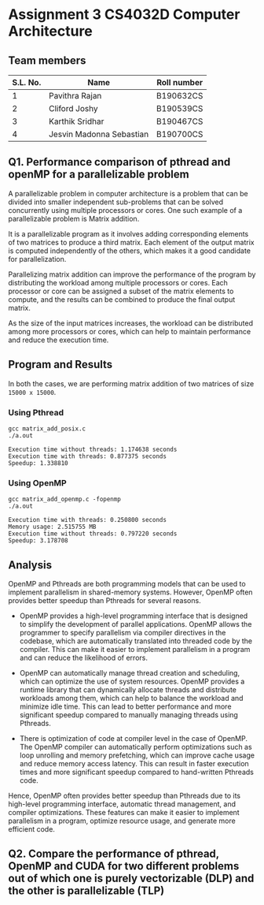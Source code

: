 # Assignment 3 CS4032D Computer Architecture
## Team members
|S.L. No.| Name | Roll number | 
| ----- | -------- | -------- | 
|1|Pavithra Rajan|B190632CS|
|2|Cliford Joshy|B190539CS|
|3|Karthik Sridhar|B190467CS|
|4|Jesvin Madonna Sebastian|B190700CS|

## Q1. Performance comparison of pthread and openMP for a parallelizable problem
A parallelizable problem in computer architecture is a problem that can be divided into smaller independent sub-problems that can be solved concurrently using multiple processors or cores. One such example of a parallelizable problem is Matrix addition.

It is a parallelizable program as it involves adding corresponding elements of two matrices to produce a third matrix. Each element of the output matrix is computed independently of the others, which makes it a good candidate for parallelization.

Parallelizing matrix addition can improve the performance of the program by distributing the workload among multiple processors or cores. Each processor or core can be assigned a subset of the matrix elements to compute, and the results can be combined to produce the final output matrix.

As the size of the input matrices increases, the workload can be distributed among more processors or cores, which can help to maintain performance and reduce the execution time.
## Program and Results
In both the cases, we are performing matrix addition of two matrices of size ```15000 x 15000```.

### Using Pthread
```console
gcc matrix_add_posix.c
./a.out
```
```console
Execution time without threads: 1.174638 seconds
Execution time with threads: 0.877375 seconds
Speedup: 1.338810
```
### Using OpenMP
```console
gcc matrix_add_openmp.c -fopenmp
./a.out
```
```console
Execution time with threads: 0.250800 seconds
Memory usage: 2.515755 MB
Execution time without threads: 0.797220 seconds
Speedup: 3.178708
```

## Analysis
OpenMP and Pthreads are both programming models that can be used to implement parallelism in shared-memory systems. However, OpenMP often provides better speedup than Pthreads for several reasons.
- OpenMP provides a high-level programming interface that is designed to simplify the development of parallel applications. OpenMP allows the programmer to specify parallelism via compiler directives in the codebase, which are automatically translated into threaded code by the compiler. This can make it easier to implement parallelism in a program and can reduce the likelihood of errors.
- OpenMP can automatically manage thread creation and scheduling, which can optimize the use of system resources. OpenMP provides a runtime library that can dynamically allocate threads and distribute workloads among them, which can help to balance the workload and minimize idle time. This can lead to better performance and more significant speedup compared to manually managing threads using Pthreads.

- There is optimization of code at compiler level in the case of OpenMP. The OpenMP compiler can automatically perform optimizations such as loop unrolling and memory prefetching, which can improve cache usage and reduce memory access latency. This can result in faster execution times and more significant speedup compared to hand-written Pthreads code.

Hence, OpenMP often provides better speedup than Pthreads due to its high-level programming interface, automatic thread management, and compiler optimizations. These features can make it easier to implement parallelism in a program, optimize resource usage, and generate more efficient code.

## Q2. Compare the performance of pthread, OpenMP and CUDA for two different problems out of which one is purely vectorizable (DLP) and the other is parallelizable (TLP)